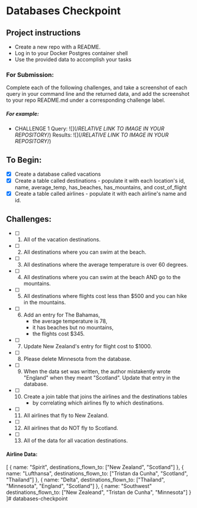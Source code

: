 # Databases Checkpoint

## Project instructions
- Create a new repo with a README.
- Log in to your Docker Postgres container shell
- Use the provided data to accomplish your tasks

### For Submission:
Complete each of the following challenges, and take a screenshot of each query in your command line and the returned data, and add the screenshot to your repo README.md under a corresponding challenge label.

##### For example:

- CHALLENGE 1
Query: ![](/*RELATIVE LINK TO IMAGE IN YOUR REPOSITORY*/)
Results: ![](/*RELATIVE LINK TO IMAGE IN YOUR REPOSITORY*/)

## To Begin:
- [X] Create a database called vacations
- [X] Create a table called destinations
      - populate it with each location's id, name, average_temp, has_beaches, has_mountains, and cost_of_flight
- [X] Create a table called airlines
      - populate it with each airline's name and id.

## Challenges:
- [ ] 1. All of the vacation destinations.

- [ ] 2. All destinations where you can swim at the beach.
- [ ] 3. All destinations where the average temperature is over 60 degrees.
- [ ] 4. All destinations where you can swim at the beach AND go to the mountains.
- [ ] 5. All destinations where flights cost less than $500 and you can hike in the mountains.
- [ ] 6. Add an entry for The Bahamas,
      - the average temperature is 78,
      - it has beaches but no mountains,
      - the flights cost $345.
- [ ] 7. Update New Zealand's entry for flight cost to $1000.
- [ ] 8. Please delete Minnesota from the database.
- [ ] 9. When the data set was written, the author mistakently wrote "England" when they meant "Scotland". Update that entry in the database.
- [ ] 10. Create a join table that joins the airlines and the destinations tables
      - by correlating which airlines fly to which destinations.
- [ ] 11. All airlines that fly to New Zealand.
- [ ] 12. All airlines that do NOT fly to Scotland.
- [ ] 13. All of the data for all vacation destinations.

#### Airline Data:

[
  {
    name: "Spirit",
    destinations_flown_to: ["New Zealand", "Scotland"]
  },
  {
    name: "Lufthansa",
    destinations_flown_to: ["Tristan da Cunha", "Scotland", "Thailand"]
  },
  {
    name: "Delta",
    destinations_flown_to: ["Thailand", "Minnesota", "England", "Scotland"]
  },
  {
    name: "Southwest"
    destinations_flown_to: ["New Zealeand", "Tristan de Cunha", "Minnesota"]
  }
]# databases-checkpoint
